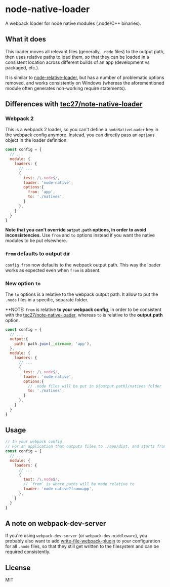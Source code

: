 # node-native-loader

A webpack loader for node native modules (.node/C++ binaries).

## What it does

This loader moves all relevant files (generally, `.node` files) to the output path, then uses
relative paths to load them, so that they can be loaded in a consistent location across different
builds of an app (development vs packaged, etc.).

It is similar to [node-relative-loader](https://www.npmjs.com/package/node-relative-loader), but
has a number of problematic options removed, and works consistently on Windows (whereas the
aforementioned module often generates non-working require statements).

## Differences with [tec27/note-native-loader](https://github.com/tec27/node-native-loader)

### Webpack 2
This is a webpack 2 loader, so you can't define a `nodeNativeLoader` key in the webpack config anymore.
Instead, you can directly pass an `options` object in the loader definition:

```javascript
const config = {
  // ...
  module: {
    loaders: {
      // ...
      {
        test: /\.node$/,
        loader: 'node-native',
        options:{
          from: 'app',
          to: './natives',
        }
      },
    }
  }
}
```

**Note that you can't override `output.path` options, in order to avoid inconsistencies.**
Use `from` and `to` options instead if you want the native modules to be put elsewhere.

### `from` defaults to output dir

`config.from` now defaults to the webpack output path.
This way the loader works as expected even when `from` is absent.

### New option `to`

The `to` options is a relative to the webpack output path.
It allow to put the `.node` files in a specific, separate folder.

**NOTE: `from` is relative **to your webpack config**, in order to be consistent with
the [tec27/note-native-loader](https://github.com/tec27/node-native-loader),
 whereas `to` is relative to the **output.path** option.

```javascript
const config = {
  // ...
  output:{
    path: path.join(__dirname, 'app'),
  },
  module: {
    loaders: {
      // ...
      {
        test: /\.node$/,
        loader: 'node-native',
        options:{
          // .node files will be put in ${output.path}/natives folder
          to: './natives',
        }
      },
    }
  }
}
```

## Usage

```javascript
// In your webpack config
// For an application that outputs files to ./app/dist, and starts from ./app/index:
const config = {
  // ...
  module: {
    loaders: {
      // ...
      {
        test: /\.node$/,
        // `from` is where paths will be made relative to
        loader: 'node-native?from=app',
      },
    }
  }
}
```

## A note on webpack-dev-server

If you're using `webpack-dev-server` (or `webpack-dev-middleware`), you probably also want to add
[write-file-webpack-plugin](https://www.npmjs.com/package/write-file-webpack-plugin) to your
configuration for all `.node` files, so that they still get written to the filesystem and can be
required consistently.

## License

MIT
